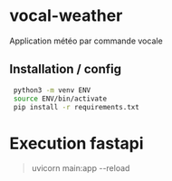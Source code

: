 # vocal-weather
Application météo par commande vocale

## Installation / config

```bash
 python3 -m venv ENV
 source ENV/bin/activate 
 pip install -r requirements.txt
```

# Execution  fastapi
> uvicorn main:app --reload
 

